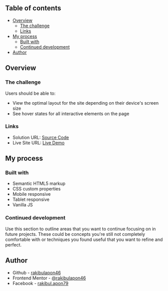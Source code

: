 ## Table of contents

- [Overview](#overview)
  - [The challenge](#the-challenge)
  - [Links](#links)
- [My process](#my-process)
  - [Built with](#built-with)
  - [Continued development](#continued-development)
- [Author](#author)

## Overview

### The challenge

Users should be able to:

- View the optimal layout for the site depending on their device's screen size
- See hover states for all interactive elements on the page

### Links

- Solution URL: [Source Code](https://github.com/rakibulapon46/temperature-conversion-program)
- Live Site URL: [Live Demo](https://rakibulapon46.github.io/temperature-conversion-program/)

## My process

### Built with

- Semantic HTML5 markup
- CSS custom properties
- Mobile responsive
- Tablet responsive
- Vanilla JS

### Continued development

Use this section to outline areas that you want to continue focusing on in future projects. These could be concepts you're still not completely comfortable with or techniques you found useful that you want to refine and perfect.

## Author

- Github - [rakibulapon46](https://github.com/rakibulapon46)
- Frontend Mentor - [@rakibulapon46](https://www.frontendmentor.io/profile/rakibulapon46)
- Facebook - [rakibul.apon79](https://www.facebook.com/rakibul.apon79)
